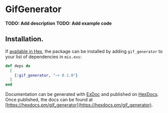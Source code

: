 # GifGenerator

**TODO: Add description**
**TODO: Add example code**

## Installation.

If [available in Hex](https://hex.pm/docs/publish), the package can be installed
by adding `gif_generator` to your list of dependencies in `mix.exs`:

```elixir
def deps do
  [
    {:gif_generator, "~> 0.1.0"}
  ]
end
```

Documentation can be generated with [ExDoc](https://github.com/elixir-lang/ex_doc)
and published on [HexDocs](https://hexdocs.pm). Once published, the docs can
be found at [https://hexdocs.pm/gif_generator](https://hexdocs.pm/gif_generator).

